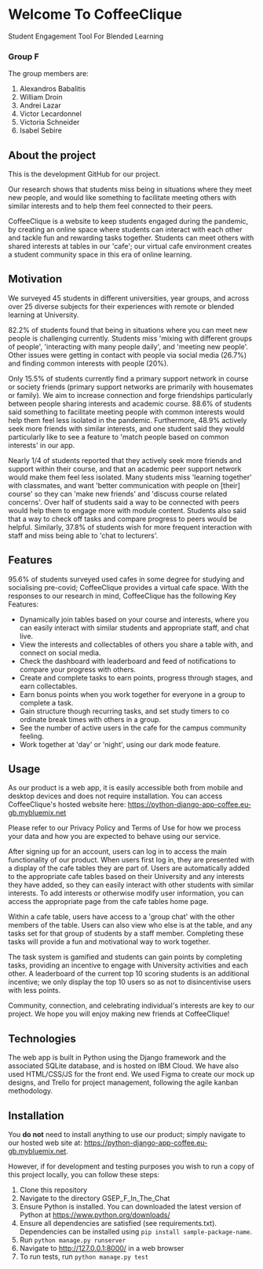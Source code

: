 # Welcome To CoffeeClique
Student Engagement Tool For Blended Learning

### Group F

The group members are:

1. Alexandros Babalitis
2. William Droin
3. Andrei Lazar
4. Victor Lecardonnel
5. Victoria Schneider
6. Isabel Sebire

## About the project

This is the development GitHub for our project.

Our research shows that students miss being in situations where they meet new people, and would like something to facilitate meeting others with similar interests and to help them feel connected to their peers.

CoffeeClique is a website to keep students engaged during the pandemic, by creating an online space where students can interact with each other and tackle fun and rewarding tasks together. Students can meet others with shared interests at tables in our 'cafe'; our virtual cafe environment creates a student community space in this era of online learning.

## Motivation

We surveyed 45 students in different universities, year groups, and across over 25 diverse subjects for their experiences with remote or blended learning at University.

82.2% of students found that being in situations where you can meet new people is challenging currently. Students miss 'mixing with different groups of people', 'interacting with many people daily', and 'meeting new people'. Other issues were getting in contact with people via social media (26.7%) and finding common interests with people (20%).

Only 15.5% of students currently find a primary support network in course or society friends (primary support networks are primarily with housemates or family). We aim to increase connection and forge friendships particularly between people sharing interests and academic course. 88.6% of students said something to facilitate meeting people with common interests would help them feel less isolated in the pandemic. Furthermore, 48.9% actively seek more friends with similar interests, and one student said they would particularly like to see a feature to 'match people based on common interests' in our app.

Nearly 1/4 of students reported that they actively seek more friends and support within their course, and that an academic peer support network would make them feel less isolated. Many students miss 'learning together' with classmates, and want 'better communication with people on \[their\] course' so they can 'make new friends' and 'discuss course related concerns'. Over half of students said a way to be connected with peers would help them to engage more with module content. Students also said that a way to check off tasks and compare progress to peers would be helpful. Similarly, 37.8% of students wish for more frequent interaction with staff and miss being able to 'chat to lecturers'.

## Features

95.6% of students surveyed used cafes in some degree for studying and socialising pre-covid; CoffeeClique provides a virtual cafe space. With the responses to our research in mind, CoffeeClique has the following Key Features:

* Dynamically join tables based on your course and interests, where you can easily interact with similar students and appropriate staff, and chat live.
* View the interests and collectables of others you share a table with, and connect on social media.
* Check the dashboard with leaderboard and feed of notifications to compare your progress with others.
* Create and complete tasks to earn points, progress through stages, and earn collectables.
* Earn bonus points when you work together for everyone in a group to complete a task.
* Gain structure though recurring tasks, and set study timers to co ordinate break times with others in a group.
* See the number of active users in the cafe for the campus community feeling.
* Work together at 'day' or 'night', using our dark mode feature.

## Usage

As our product is a web app, it is easily accessible both from mobile and desktop devices and does not require installation. You can access CoffeeClique's hosted website here: https://python-django-app-coffee.eu-gb.mybluemix.net

Please refer to our Privacy Policy and Terms of Use for how we process your data and how you are expected to behave using our service.

After signing up for an account, users can log in to access the main functionality of our product. When users first log in, they are presented with a display of the cafe tables they are part of. Users are automatically added to the appropriate cafe tables based on their University and any interests they have added, so they can easily interact with other students with similar interests. To add interests or otherwise modify user information, you can access the appropriate page from the cafe tables home page.

Within a cafe table, users have access to a 'group chat' with the other members of the table. Users can also view who else is at the table, and any tasks set for that group of students by a staff member. Completing these tasks will provide a fun and motivational way to work together.

The task system is gamified and students can gain points by completing tasks, providing an incentive to engage with University activities and each other. A leaderboard of the current top 10 scoring students is an additional incentive; we only display the top 10 users so as not to disincentivise users with less points.

Community, connection, and celebrating individual's interests are key to our project. We hope you will enjoy making new friends at CoffeeClique!

## Technologies

The web app is built in Python using the Django framework and the associated SQLite database, and is hosted on IBM Cloud. We have also used HTML/CSS/JS for the front end. We used Figma to create our mock up designs, and Trello for project management, following the agile kanban methodology.

## Installation

You **do not** need to install anything to use our product; simply navigate to our hosted web site at: https://python-django-app-coffee.eu-gb.mybluemix.net.

However, if for development and testing purposes you wish to run a copy of this project locally, you can follow these steps:
1. Clone this repository
2. Navigate to the directory GSEP_F_In_The_Chat
3. Ensure Python is installed. You can downloaded the latest version of Python at https://www.python.org/downloads/
4. Ensure all dependencies are satisfied (see requirements.txt). Dependencies can be installed using ```pip install sample-package-name```. 
5. Run ```python manage.py runserver```
6. Navigate to http://127.0.0.1:8000/ in a web browser
7. To run tests, run ```python manage.py test```
